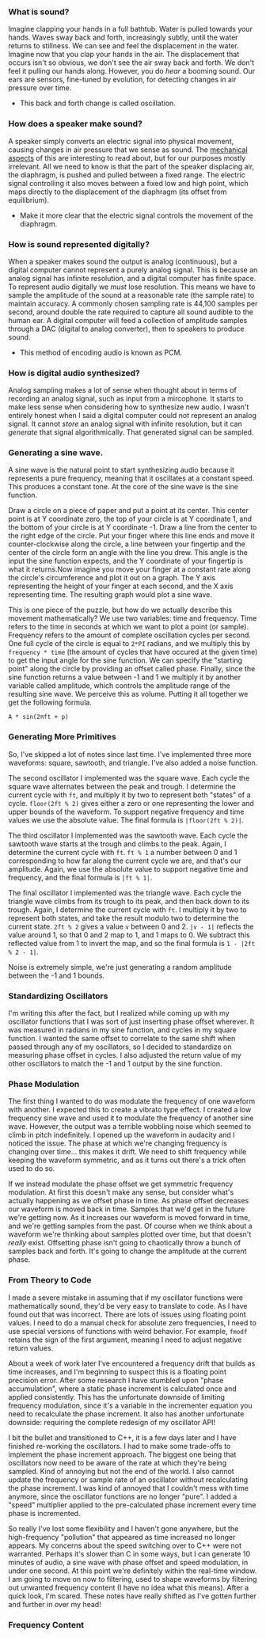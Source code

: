 ### What is sound?

Imagine clapping your hands in a full bathtub. Water is pulled towards your hands. Waves sway back and forth, increasingly subtly, until the water returns to stillness. We can see and feel the displacement in the water. Imagine now that you clap your hands in the air. The displacement that occurs isn't so obvious, we don't see the air sway back and forth. We don't feel it pulling our hands along. However, you do _hear_ a booming sound. Our ears are sensors, fine-tuned by evolution, for detecting changes in air pressure over time.

- This back and forth change is called oscillation.

### How does a speaker make sound?

A speaker simply converts an electric signal into physical movement, causing changes in air pressure that we sense as sound. The [mechanical aspects](https://www.soundguys.com/how-speakers-work-29860/) of this are interesting to read about, but for our purposes mostly irrelevant. All we need to know is that the part of the speaker displacing air, the diaphragm, is pushed and pulled between a fixed range. The electric signal controlling it also moves between a fixed low and high point, which maps directly to the displacement of the diaphragm (its offset from equilibrium).

- Make it more clear that the electric signal controls the movement of the diaphragm.

### How is sound represented digitally?

When a speaker makes sound the output is analog (continuous), but a digital computer cannot represent a purely analog signal. This is because an analog signal has infinite resolution, and a digital computer has finite space. To represent audio digitally we _must_ lose resolution. This means we have to sample the amplitude of the sound at a reasonable rate (the sample rate) to maintain accuracy. A commonly chosen sampling rate is 44,100 samples per second, around double the rate required to capture all sound audible to the human ear. A digital computer will feed a collection of amplitude samples through a DAC (digital to analog converter), then to speakers to produce sound.

- This method of encoding audio is known as PCM.

### How is digital audio synthesized?

Analog sampling makes a lot of sense when thought about in terms of recording an analog signal, such as input from a mircophone. It starts to make less sense when considering how to synthesize new audio. I wasn't entirely honest when I said a digital computer could not represent an analog signal. It cannot _store_ an analog signal with infinite resolution, but it can _generate_ that signal algorithmically. That generated signal can be sampled.

### Generating a sine wave.

A sine wave is the natural point to start synthesizing audio because it represents a pure frequency, meaning that it oscillates at a constant speed. This produces a constant tone. At the core of the sine wave is the sine function.

Draw a circle on a piece of paper and put a point at its center. This center point is at Y coordinate zero, the top of your circle is at Y coordinate 1, and the bottom of your circle is at Y coordinate -1. Draw a line from the center to the right edge of the circle. Put your finger where this line ends and move it counter-clockwise along the circle, a line between your fingertip and the center of the circle form an angle with the line you drew. This angle is the input the sine function expects, and the Y coordinate of your fingertip is what it returns.Now imagine you move your finger at a constant rate along the circle's circumference and plot it out on a graph. The Y axis representing the height of your finger at each second, and the X axis representing time. The resulting graph would plot a sine wave.

This is one piece of the puzzle, but how do we actually describe this movement mathematically? We use two variables: time and frequency. Time refers to the time in seconds at which we want to plot a point (or sample). Frequency refers to the amount of complete oscillation cycles per second. One full cycle of the circle is equal to `2*PI` radians, and we multiply this by `frequency * time` (the amount of cycles that have occured at the given time) to get the input angle for the sine function. We can specify the "starting point" along the circle by providing an offset called phase. Finally, since the sine function returns a value between -1 and 1 we multiply it by another variable called amplitude, which controls the amplitude range of the resulting sine wave. We perceive this as volume. Putting it all together we get the following formula.

`A * sin(2πft + p)`

### Generating More Primitives

So, I've skipped a lot of notes since last time. I've implemented three more waveforms: square, sawtooth, and triangle. I've also added a noise function.

The second oscillator I implemented was the square wave. Each cycle the square wave alternates between the peak and trough. I determine the current cycle with `ft`, and multiply it by two to represent both "states" of a cycle. `floor(2ft % 2)` gives either a zero or one representing the lower and upper bounds of the waveform. To support negative frequency and time values we use the absolute value. The final formula is `|floor(2ft % 2)|`.

The third oscillator I implemented was the sawtooth wave. Each cycle the sawtooth wave starts at the trough and climbs to the peak. Again, I determine the current cycle with `ft`. `ft % 1` a number between 0 and 1 corresponding to how far along the current cycle we are, and that's our amplitude. Again, we use the absolute value to support negative time and frequency, and the final formula is `|ft % 1|`.

The final oscillator I implemented was the triangle wave. Each cycle the triangle wave climbs from its trough to its peak, and then back down to its trough. Again, I determine the current cycle with `ft`. I multiply it by two to represent both states, and take the result modulo two to determine the current state. `2ft % 2` gives a value `v` between 0 and 2. `|v - 1|` reflects the value around 1, so that 0 and 2 map to 1, and 1 maps to 0. We subtract this reflected value from 1 to invert the map, and so the final formula is `1 - |2ft % 2 - 1|`.

Noise is extremely simple, we're just generating a random amplitude between the -1 and 1 bounds.

### Standardizing Oscillators

I'm writing this after the fact, but I realized while coming up with my oscillator functions that I was sort of just inserting phase offset wherever. It was measured in radians in my sine function, and cycles in my square function. I wanted the same offset to correlate to the same shift when passed through any of my oscillators, so I decided to standardize on measuring phase offset in cycles. I also adjusted the return value of my other oscillators to match the -1 and 1 output by the sine function.

### Phase Modulation

The first thing I wanted to do was modulate the frequency of one waveform with another. I expected this to create a vibrato type effect. I created a low frequency sine wave and used it to modulate the frequency of another sine wave. However, the output was a terrible wobbling noise which seemed to climb in pitch indefinitely. I opened up the waveform in audacity and I noticed the issue. The phase at which we're changing frequency is changing over time... this makes it drift. We need to shift frequency while keeping the waveform symmetric, and as it turns out there's a trick often used to do so.

If we instead modulate the phase offset we get symmetric frequency modulation. At first this doesn't make any sense, but consider what's actually happening as we offset phase in time. As phase offset decreases our waveform is moved back in time. Samples that we'd get in the future we're getting now. As it increases our waveform is moved forward in time, and we're getting samples from the past. Of course when we think about a waveform we're thinking about samples plotted over time, but that doesn't _really_ exist. Offsetting phase isn't going to chaotically throw a bunch of samples back and forth. It's going to change the amplitude at the current phase.

### From Theory to Code

I made a severe mistake in assuming that if my oscillator functions were mathematically sound, they'd be very easy to translate to code. As I have found out that was incorrect. There are lots of issues using floating point values. I need to do a manual check for absolute zero frequencies, I need to use special versions of functions with weird behavior. For example, `fmodf` retains the sign of the first argument, meaning I need to adjust negative return values.

About a week of work later I've encountered a frequency drift that builds as time increases, and I'm beginning to suspect this is a floating point precision error. After some research I have stumbled upon "phase accumulation", where a static phase increment is calculated once and applied consistently. This has the unfortunate downside of limiting frequency modulation, since it's a variable in the incrementer equation you need to recalculate the phase increment. It also has another unfortunate downside: requiring the complete redesign of my oscillator API!

I bit the bullet and transitioned to C++, it is a few days later and I have finished re-working the oscillators. I had to make some trade-offs to implement the phase increment approach. The biggest one being that oscillators
now need to be aware of the rate at which they're being sampled. Kind of annoying but not the end of the world. I also cannot update the frequency or sample rate of an oscillator without recalculating the phase increment. I was kind of annoyed that I couldn't mess with time anymore, since the oscillator functions are no longer "pure". I added a "speed" multiplier applied to the pre-calculated phase increment every time phase is incremented.

So really I've lost some flexibility and I haven't gone anywhere, but the high-frequency "pollution" that appeared as time increased no longer appears. My concerns about the speed switching over to C++ were not warranted. Perhaps it's slower than C in some ways, but I can generate 10 minutes of audio, a sine wave with phase offset and speed modulation, in under one second. At this point we're definitely within the real-time window. I am going to move on now to filtering, used to shape waveforms by filtering out unwanted frequency content (I have no idea what this means). After a quick look, I'm scared. These notes have really shifted as I've gotten further and further in over my head!

### Frequency Content
